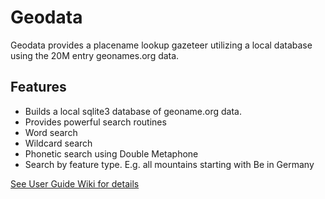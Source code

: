 # Geodata 
Geodata provides a placename lookup gazeteer utilizing a local database using the 20M entry geonames.org data.   

<a name="features"></a>
## Features  
* Builds a local sqlite3 database of geoname.org data.   
* Provides powerful search routines   
* Word search   
* Wildcard search   
* Phonetic search using Double Metaphone  
* Search by feature type.  E.g. all mountains starting with Be in Germany
   
[See User Guide Wiki for details](https://github.com/corb555/Geodata/wiki/User-Guide)
